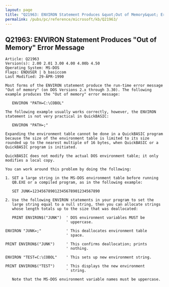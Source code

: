```yaml
---
layout: page
title: "Q21963: ENVIRON Statement Produces &quot;Out of Memory&quot; Error Message"
permalink: /pubs/pc/reference/microsoft/kb/Q21963/
---
```


## Q21963: ENVIRON Statement Produces &quot;Out of Memory&quot; Error Message

	Article: Q21963
	Version(s): 2.00 2.01 3.00 4.00 4.00b 4.50
	Operating System: MS-DOS
	Flags: ENDUSER | b_basiccom
	Last Modified: 29-APR-1990
	
	Most forms of the ENVIRON statement produce the run-time error message
	"Out of memory" (on DOS Versions 2.x through 3.30). The following
	example produces the "Out of memory" error message:
	
	   ENVIRON "PATH=C:\COBOL"
	
	The following example usually works correctly, however, the ENVIRON
	statement is not very practical in QuickBASIC:
	
	   ENVIRON "PATH=;"
	
	Expanding the environment table cannot be done in a QuickBASIC program
	because the size of the environment table is limited to its size
	rounded up to the nearest multiple of 16 bytes, when QuickBASIC or a
	QuickBASIC program is initiated.
	
	QuickBASIC does not modify the actual DOS environment table; it only
	modifies a local copy.
	
	You can work around this problem by doing the following:
	
	1. SET a large string in the MS-DOS environment table before running
	   QB.EXE or a compiled program, as in the following example:
	
	   SET JUNK=123456789012345678901234567890
	
	2. Use the following ENVIRON statements in your program to set the
	   large string equal to a null string, then you can allocate strings
	   whose length totals up to the size that was deallocated:
	
	   PRINT ENVIRON$("JUNK")  ' DOS environment variables MUST be
	                           ' uppercase.
	
	ENVIRON "JUNK=;"           ' This deallocates environment table
	                           ' space.
	
	PRINT ENVIRON$("JUNK")     ' This confirms deallocation; prints
	                           ' nothing.
	
	ENVIRON "TEST=C:\COBOL"    ' This sets up new environment string.
	
	PRINT ENVIRON$("TEST")     ' This displays the new environment
	                           ' string.
	
	   Note that the MS-DOS environment variable names must be uppercase.
